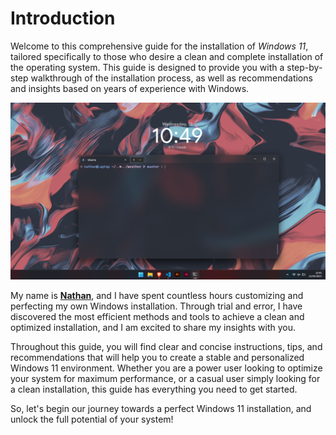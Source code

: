 # Introduction

Welcome to this comprehensive guide for the installation of *Windows 11*, tailored specifically to those who desire a clean and complete installation of the operating system. 
This guide is designed to provide you with a step-by-step walkthrough of the installation process, as well as recommendations and insights based on years of experience with Windows.

![](https://github.com/NathanBrodin/docs.nathanbrodin.com/blob/main/public/images/overview.png)

My name is [**Nathan**](https://github.com/NathanBrodin), and I have spent countless hours customizing and perfecting my own Windows installation. 
Through trial and error, I have discovered the most efficient methods and tools to achieve a clean and optimized installation, and I am excited to share my insights with you.

Throughout this guide, you will find clear and concise instructions, tips, and recommendations that will help you to create a stable and personalized Windows 11 environment. 
Whether you are a power user looking to optimize your system for maximum performance, or a casual user simply looking for a clean installation, this guide has everything you need to get started.

So, let's begin our journey towards a perfect Windows 11 installation, and unlock the full potential of your system!
